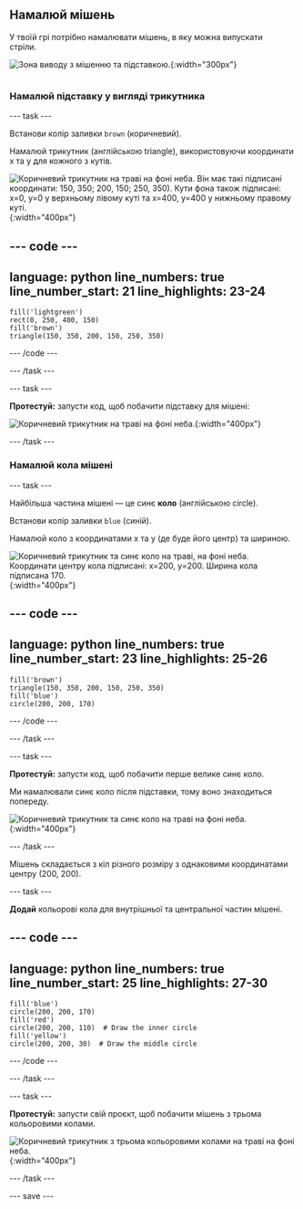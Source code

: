 ## Намалюй мішень

<div style="display: flex; flex-wrap: wrap">
<div style="flex-basis: 200px; flex-grow: 1; margin-right: 15px;">
У твоїй грі потрібно намалювати мішень, в яку можна випускати стріли.
</div>
<div>

![Зона виводу з мішенню та підставкою.](images/three-circles.png){:width="300px"}

</div>
</div>

### Намалюй підставку у вигляді трикутника

--- task ---

Встанови колір заливки `brown` (коричневий).

Намалюй трикутник (англійською triangle), використовуючи координати x та y для кожного з кутів.

![Коричневий трикутник на траві на фоні неба. Він має такі підписані координати: 150, 350; 200, 150; 250, 350). Кути фона також підписані: x=0, y=0 у верхньому лівому куті та x=400, y=400 у нижньому правому куті.](images/stand_coords.png){:width="400px"}

--- code ---
---
language: python line_numbers: true line_number_start: 21
line_highlights: 23-24
---

    fill('lightgreen')  
    rect(0, 250, 400, 150)  
    fill('brown') 
    triangle(150, 350, 200, 150, 250, 350)

--- /code ---

--- /task ---

--- task ---

**Протестуй:** запусти код, щоб побачити підставку для мішені:

![Коричневий трикутник на траві на фоні неба.](images/target-stand.png){:width="400px"}

--- /task ---

### Намалюй кола мішені

--- task ---

Найбільша частина мішені — це синє **коло** (англійською circle).

Встанови колір заливки `blue` (синій).

Намалюй коло з координатами x та y (де буде його центр) та шириною.

![Коричневий трикутник та синє коло на траві, на фоні неба. Координати центру кола підписані: x=200, y=200. Ширина кола підписана 170.](images/circle-coords.png){:width="400px"}

--- code ---
---
language: python line_numbers: true line_number_start: 23
line_highlights: 25-26
---

    fill('brown')  
    triangle(150, 350, 200, 150, 250, 350)  
    fill('blue')  
    circle(200, 200, 170)

--- /code ---

--- /task ---

--- task ---

**Протестуй:** запусти код, щоб побачити перше велике синє коло.

Ми намалювали синє коло після підставки, тому воно знаходиться попереду.

![Коричневий трикутник та синє коло на траві на фоні неба.](images/blue-circle.png){:width="400px"}

--- /task ---

Мішень складається з кіл різного розміру з однаковими координатами центру (200, 200).

--- task ---

**Додай** кольорові кола для внутрішньої та центральної частин мішені.

--- code ---
---
language: python line_numbers: true line_number_start: 25
line_highlights: 27-30
---

    fill('blue')  
    circle(200, 200, 170)  
    fill('red')  
    circle(200, 200, 110)  # Draw the inner circle 
    fill('yellow')       
    circle(200, 200, 30)  # Draw the middle circle

--- /code ---

--- /task ---

--- task ---

**Протестуй:** запусти свій проєкт, щоб побачити мішень з трьома кольоровими колами.

![Коричневий трикутник з трьома кольоровими колами на траві на фоні неба.](images/three-circles.png){:width="400px"}

--- /task ---

--- save ---
